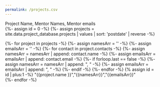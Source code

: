 ```yaml
---
permalink: /projects.csv
---
```


Project Name, Mentor Names, Mentor emails <br>
{%- assign id = 0 -%}
{%- assign projects = site.data.project_database.projects | values | sort: 'postdate' | reverse -%}

{%- for project in projects -%}
  {%- assign namesArr = '' -%}
  {%- assign emailsArr = '' -%}
  {%- for contact in project.contacts -%}
    {%- assign namesArr = namesArr | append: contact.name -%}
    {%- assign emailsArr = emailsArr | append: contact.email -%}
    {%- if forloop.last == false -%}
       {%- assign namesArr = namesArr | append: ", " -%}
       {%- assign emailsArr = emailsArr | append: ", " -%}
    {%- endif -%}
  {%- endfor -%}
  {% assign id = id | plus:1 -%}
  \"{{project.name }}\",\"{{namesArr}}\",\"{{emailsArr}}\"
  <br>
{%- endfor -%}

